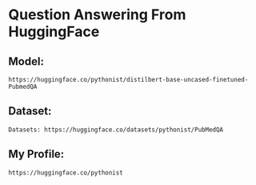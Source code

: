 # Question Answering From HuggingFace 

## Model: 
``` https://huggingface.co/pythonist/distilbert-base-uncased-finetuned-PubmedQA ``` 
## Dataset: 
``` Datasets: https://huggingface.co/datasets/pythonist/PubMedQA ``` 
## My Profile: 
```https://huggingface.co/pythonist``` 
